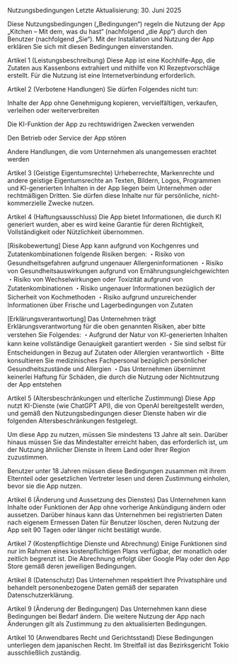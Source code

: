 Nutzungsbedingungen
Letzte Aktualisierung: 30. Juni 2025

Diese Nutzungsbedingungen („Bedingungen“) regeln die Nutzung der App „Kitchen – Mit dem, was du hast“ (nachfolgend „die App“) durch den Benutzer (nachfolgend „Sie“). Mit der Installation und Nutzung der App erklären Sie sich mit diesen Bedingungen einverstanden.

Artikel 1 (Leistungsbeschreibung)
Diese App ist eine Kochhilfe-App, die Zutaten aus Kassenbons extrahiert und mithilfe von KI Rezeptvorschläge erstellt. Für die Nutzung ist eine Internetverbindung erforderlich.

Artikel 2 (Verbotene Handlungen)
Sie dürfen Folgendes nicht tun:

Inhalte der App ohne Genehmigung kopieren, vervielfältigen, verkaufen, verleihen oder weiterverbreiten

Die KI-Funktion der App zu rechtswidrigen Zwecken verwenden

Den Betrieb oder Service der App stören

Andere Handlungen, die vom Unternehmen als unangemessen erachtet werden

Artikel 3 (Geistige Eigentumsrechte)
Urheberrechte, Markenrechte und andere geistige Eigentumsrechte an Texten, Bildern, Logos, Programmen und KI-generierten Inhalten in der App liegen beim Unternehmen oder rechtmäßigen Dritten. Sie dürfen diese Inhalte nur für persönliche, nicht-kommerzielle Zwecke nutzen.

Artikel 4 (Haftungsausschluss)
Die App bietet Informationen, die durch KI generiert wurden, aber es wird keine Garantie für deren Richtigkeit, Vollständigkeit oder Nützlichkeit übernommen.

[Risikobewertung]
Diese App kann aufgrund von Kochgenres und Zutatenkombinationen folgende Risiken bergen:
・Risiko von Gesundheitsgefahren aufgrund ungenauer Allergeninformationen
・Risiko von Gesundheitsauswirkungen aufgrund von Ernährungsungleichgewichten
・Risiko von Wechselwirkungen oder Toxizität aufgrund von Zutatenkombinationen
・Risiko ungenauer Informationen bezüglich der Sicherheit von Kochmethoden
・Risiko aufgrund unzureichender Informationen über Frische und Lagerbedingungen von Zutaten

[Erklärungsverantwortung]
Das Unternehmen trägt Erklärungsverantwortung für die oben genannten Risiken, aber bitte verstehen Sie Folgendes:
・Aufgrund der Natur von KI-generierten Inhalten kann keine vollständige Genauigkeit garantiert werden
・Sie sind selbst für Entscheidungen in Bezug auf Zutaten oder Allergien verantwortlich
・Bitte konsultieren Sie medizinisches Fachpersonal bezüglich persönlicher Gesundheitszustände und Allergien
・Das Unternehmen übernimmt keinerlei Haftung für Schäden, die durch die Nutzung oder Nichtnutzung der App entstehen

Artikel 5 (Altersbeschränkungen und elterliche Zustimmung)
Diese App nutzt KI-Dienste (wie ChatGPT API), die von OpenAI bereitgestellt werden, und gemäß den Nutzungsbedingungen dieser Dienste haben wir die folgenden Altersbeschränkungen festgelegt.

Um diese App zu nutzen, müssen Sie mindestens 13 Jahre alt sein. Darüber hinaus müssen Sie das Mindestalter erreicht haben, das erforderlich ist, um der Nutzung ähnlicher Dienste in Ihrem Land oder Ihrer Region zuzustimmen.

Benutzer unter 18 Jahren müssen diese Bedingungen zusammen mit ihrem Elternteil oder gesetzlichen Vertreter lesen und deren Zustimmung einholen, bevor sie die App nutzen.

Artikel 6 (Änderung und Aussetzung des Dienstes)
Das Unternehmen kann Inhalte oder Funktionen der App ohne vorherige Ankündigung ändern oder aussetzen.
Darüber hinaus kann das Unternehmen bei registrierten Daten nach eigenem Ermessen Daten für Benutzer löschen, deren Nutzung der App seit 90 Tagen oder länger nicht bestätigt wurde.

Artikel 7 (Kostenpflichtige Dienste und Abrechnung)
Einige Funktionen sind nur im Rahmen eines kostenpflichtigen Plans verfügbar, der monatlich oder zeitlich begrenzt ist.
Die Abrechnung erfolgt über Google Play oder den App Store gemäß deren jeweiligen Bedingungen.

Artikel 8 (Datenschutz)
Das Unternehmen respektiert Ihre Privatsphäre und behandelt personenbezogene Daten gemäß der separaten Datenschutzerklärung.

Artikel 9 (Änderung der Bedingungen)
Das Unternehmen kann diese Bedingungen bei Bedarf ändern. Die weitere Nutzung der App nach Änderungen gilt als Zustimmung zu den aktualisierten Bedingungen.

Artikel 10 (Anwendbares Recht und Gerichtsstand)
Diese Bedingungen unterliegen dem japanischen Recht. Im Streitfall ist das Bezirksgericht Tokio ausschließlich zuständig.
